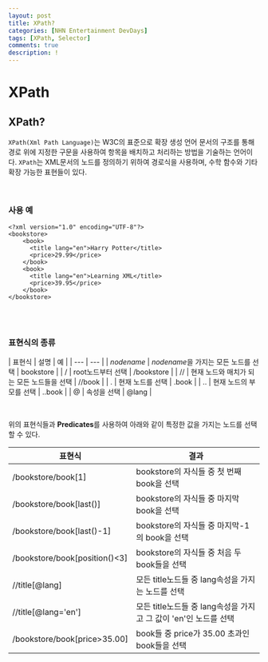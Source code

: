 ```yaml
---
layout: post
title: XPath?
categories: [NHN Entertainment DevDays]
tags: [XPath, Selector]
comments: true
description: !
---
```


# XPath #

## XPath? ##

`XPath(Xml Path Language)`는 W3C의 표준으로 확장 생성 언어 문서의 구조를 통해 경로 위에 지정한 구문을 사용하여 항목을 배치하고 처리하는 방법을 기술하는 언어이다. `XPath`는 XML문서의 노드를 정의하기 위하여 경로식을 사용하며, 수학 함수와 기타 확장 가능한 표현들이 있다.

<br>

### 사용 예 ###

```
<?xml version="1.0" encoding="UTF-8"?>
<bookstore>
    <book>
      <title lang="en">Harry Potter</title>
      <price>29.99</price>
    </book>
    <book>
      <title lang="en">Learning XML</title>
      <price>39.95</price>
    </book>
</bookstore>
```

<br><br>

### 표현식의 종류 ###

| 표현식 | 설명 | 예 |
| --- | --- |
| *nodename* | *nodename*을 가지는 모든 노드를 선택 | bookstore |
| / | root노드부터 선택 | /bookstore |
| // | 현재 노드와 매치가 되는 모든 노드들을 선택 | //book |
| . | 현재 노드를 선택 | .book |
| .. | 현재 노드의 부모를 선택 | ..book |
| @ | 속성을 선택 | @lang |

<br>

위의 표현식들과 **Predicates**를 사용하여 아래와 같이 특정한 값을 가지는 노드를 선택할 수 있다.


| 표현식 | 결과 |
| --- | --- |
| /bookstore/book[1] | bookstore의 자식들 중 첫 번째 book을 선택 |
| /bookstore/book[last()] | bookstore의 자식들 중 마지막 book을 선택 |
| /bookstore/book[last()-1] | bookstore의 자식들 중 마지막-1의 book을 선택 |
| /bookstore/book[position()<3] | bookstore의 자식들 중 처음 두 book들을 선택 |
| //title[@lang] | 모든 title노드들 중 lang속성을 가지는 노드를 선택 |
| //title[@lang='en'] | 모든 title노드들 중 lang속성을 가지고 그 값이 'en'인 노드를 선택 |
| /bookstore/book[price>35.00] | book들 중 price가 35.00 초과인 book들을 선택 |